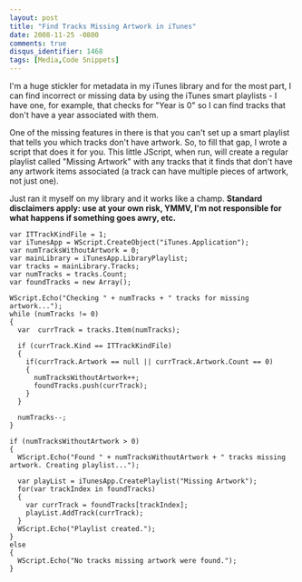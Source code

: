 ```yaml
---
layout: post
title: "Find Tracks Missing Artwork in iTunes"
date: 2008-11-25 -0800
comments: true
disqus_identifier: 1468
tags: [Media,Code Snippets]
---
```

I'm a huge stickler for metadata in my iTunes library and for the most
part, I can find incorrect or missing data by using the iTunes smart
playlists - I have one, for example, that checks for "Year is 0" so I
can find tracks that don't have a year associated with them.

One of the missing features in there is that you can't set up a smart
playlist that tells you which tracks don't have artwork. So, to fill
that gap, I wrote a script that does it for you. This little JScript,
when run, will create a regular playlist called "Missing Artwork" with
any tracks that it finds that don't have any artwork items associated (a
track can have multiple pieces of artwork, not just one).

Just ran it myself on my library and it works like a champ. **Standard
disclaimers apply: use at your own risk, YMMV, I'm not responsible for
what happens if something goes awry, etc.**

    var ITTrackKindFile = 1;
    var iTunesApp = WScript.CreateObject("iTunes.Application");
    var numTracksWithoutArtwork = 0;
    var mainLibrary = iTunesApp.LibraryPlaylist;
    var tracks = mainLibrary.Tracks;
    var numTracks = tracks.Count;
    var foundTracks = new Array();

    WScript.Echo("Checking " + numTracks + " tracks for missing artwork...");
    while (numTracks != 0)
    {
      var  currTrack = tracks.Item(numTracks);
      
      if (currTrack.Kind == ITTrackKindFile)
      {
        if(currTrack.Artwork == null || currTrack.Artwork.Count == 0)
        {
          numTracksWithoutArtwork++;
          foundTracks.push(currTrack);
        }
      }
      
      numTracks--;
    }

    if (numTracksWithoutArtwork > 0)
    {
      WScript.Echo("Found " + numTracksWithoutArtwork + " tracks missing artwork. Creating playlist...");
      
      var playList = iTunesApp.CreatePlaylist("Missing Artwork");
      for(var trackIndex in foundTracks)
      {
        var currTrack = foundTracks[trackIndex];
        playList.AddTrack(currTrack);
      }
      WScript.Echo("Playlist created.");
    }
    else
    {
      WScript.Echo("No tracks missing artwork were found.");
    }


